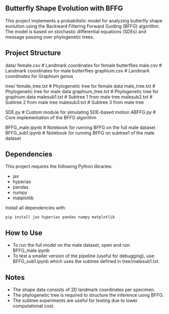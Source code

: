 Butterfly Shape Evolution with BFFG
---

This project implements a probabilistic model for analyzing butterfly shape evolution
using the Backward Filtering Forward Guiding (BFFG) algorithm. The model is based on
stochastic differential equations (SDEs) and message passing over phylogenetic trees.

Project Structure
---
data/
    female.csv         # Landmark coordinates for female butterflies
    male.csv           # Landmark coordinates for male butterflies
    graphium.csv       # Landmark coordinates for Graphium genus

tree/
    female_tree.txt    # Phylogenetic tree for female data
    male_tree.txt      # Phylogenetic tree for male data
    graphium_tree.txt  # Phylogenetic tree for graphium data
    malesub1.txt       # Subtree 1 from male tree
    malesub2.txt       # Subtree 2 from male tree
    malesub3.txt       # Subtree 3 from male tree

SDE.py                # Custom module for simulating SDE-based motion
ABFFG.py              # Core implementation of the BFFG algorithm

BFFG_male.ipynb       # Notebook for running BFFG on the full male dataset
BFFG_sub1.ipynb       # Notebook for running BFFG on subtree1 of the male dataset

Dependencies
------------
This project requires the following Python libraries:

- jax
- hyperiax
- pandas
- numpy
- matplotlib

Install all dependencies with:

    pip install jax hyperiax pandas numpy matplotlib

How to Use
----------
- To run the full model on the male dataset, open and run: BFFG_male.ipynb
- To test a smaller version of the pipeline (useful for debugging), use: BFFG_sub1.ipynb
  which uses the subtree defined in tree/malesub1.txt.

Notes
-----
- The shape data consists of 2D landmark coordinates per specimen.
- The phylogenetic tree is required to structure the inference using BFFG.
- The subtree experiments are useful for testing due to lower computational cost.